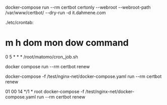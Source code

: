  docker-compose run --rm  certbot certonly --webroot --webroot-path /var/www/certbot/ --dry-run -d  it.dahmene.com

./etc/crontab:
# m h  dom mon dow   command
0 5  * * *  /root/matomo/cron_job.sh


docker compose run --rm certbot renew

 docker-compose -f /test/nginx-net/docker-compose.yaml  run --rm certbot renew

01 00 14 */1 * root    docker-compose -f /test/nginx-net/docker-compose.yaml  run --rm certbot renew

